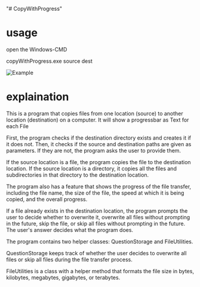 "# CopyWithProgress" 

# usage
open the Windows-CMD

copyWithProgress.exe source dest

![Example](images/example.jpg)

# explaination
This is a program that copies files from one location (source) to another location (destination) on a computer.
It will show a progressbar as Text for each File

First, the program checks if the destination directory exists and creates it if it does not. Then, it checks if the source and destination paths are given as parameters. If they are not, the program asks the user to provide them.

If the source location is a file, the program copies the file to the destination location. If the source location is a directory, it copies all the files and subdirectories in that directory to the destination location.

The program also has a feature that shows the progress of the file transfer, including the file name, the size of the file, the speed at which it is being copied, and the overall progress.

If a file already exists in the destination location, the program prompts the user to decide whether to overwrite it, overwrite all files without prompting in the future, skip the file, or skip all files without prompting in the future. The user's answer decides what the program does.

The program contains two helper classes: QuestionStorage and FileUtilities.

QuestionStorage keeps track of whether the user decides to overwrite all files or skip all files during the file transfer process.

FileUtilities is a class with a helper method that formats the file size in bytes, kilobytes, megabytes, gigabytes, or terabytes.